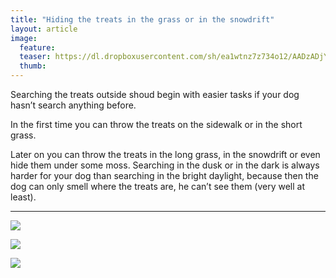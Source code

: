 ```yaml
---
title: "Hiding the treats in the grass or in the snowdrift"
layout: article
image:
  feature:
  teaser: https://dl.dropboxusercontent.com/sh/ea1wtnz7z734o12/AADzADjYVBu4GwblsYeD-Naea/aktivointi/namien-piilotus-ruohikkoon-tai-lumihankeen/DSC23956-245px.jpg
  thumb:
---
```


Searching the treats outside shoud begin with easier tasks if your dog hasn’t search anything before.

In the first time you can throw the treats on the sidewalk or in the short grass.

Later on you can throw the treats in the long grass, in the snowdrift or even hide them under some moss.
Searching in the dusk or in the dark is always harder for your dog than searching in the bright daylight, because then the dog can only smell where the treats are, he can’t see them (very well at least).

---

[![](https://dl.dropboxusercontent.com/sh/ea1wtnz7z734o12/AABcF9gc4u3K5zs7qJG6QIBza/aktivointi/namien-piilotus-ruohikkoon-tai-lumihankeen/DSC23956_2-800px.jpg)](https://dl.dropboxusercontent.com/sh/ea1wtnz7z734o12/AAB_tRoRrBfDq7I7AdEb4w_xa/aktivointi/namien-piilotus-ruohikkoon-tai-lumihankeen/DSC23956_2.jpg)

[![](https://dl.dropboxusercontent.com/sh/ea1wtnz7z734o12/AACKf7iup5KJhSiam4tvJFtaa/aktivointi/namien-piilotus-ruohikkoon-tai-lumihankeen/DSC23983_2-800px.jpg)](https://dl.dropboxusercontent.com/sh/ea1wtnz7z734o12/AACtTCK3wRxoCR43oUP6PTcPa/aktivointi/namien-piilotus-ruohikkoon-tai-lumihankeen/DSC23983_2.jpg)

[![](https://dl.dropboxusercontent.com/sh/ea1wtnz7z734o12/AABc6oHq584I_mkNOtI4UClta/aktivointi/namien-piilotus-ruohikkoon-tai-lumihankeen/DSC27428_2-800px.jpg)](https://dl.dropboxusercontent.com/sh/ea1wtnz7z734o12/AAAfYJUIihNkK9Ks3Xao1TtLa/aktivointi/namien-piilotus-ruohikkoon-tai-lumihankeen/DSC27428_2.jpg)

